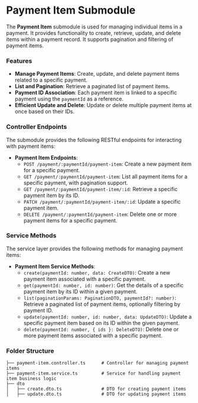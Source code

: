 # Payment Item Submodule

The **Payment Item** submodule is used for managing individual items in a payment. It provides functionality to create, retrieve, update, and delete items within a payment record. It supports pagination and filtering of payment items.

### Features

- **Manage Payment Items**: Create, update, and delete payment items related to a specific payment.
- **List and Pagination**: Retrieve a paginated list of payment items.
- **Payment ID Association**: Each payment item is linked to a specific payment using the `paymentId` as a reference.
- **Efficient Update and Delete**: Update or delete multiple payment items at once based on their IDs.

### Controller Endpoints

The submodule provides the following RESTful endpoints for interacting with payment items:

- **Payment Item Endpoints**:
  - `POST /payment/:paymentId/payment-item`: Create a new payment item for a specific payment.
  - `GET /payment/:paymentId/payment-item`: List all payment items for a specific payment, with pagination support.
  - `GET /payment/:paymentId/payment-item/:id`: Retrieve a specific payment item by its ID.
  - `PATCH /payment/:paymentId/payment-item/:id`: Update a specific payment item.
  - `DELETE /payment/:paymentId/payment-item`: Delete one or more payment items for a specific payment.

### Service Methods

The service layer provides the following methods for managing payment items:

- **Payment Item Service Methods**:
  - `create(paymentId: number, data: CreateDTO)`: Create a new payment item associated with a specific payment.
  - `get(paymentId: number, id: number)`: Get the details of a specific payment item by its ID within a given payment.
  - `list(paginationParams: PaginationDTO, paymentId?: number)`: Retrieve a paginated list of payment items, optionally filtering by payment ID.
  - `update(paymentId: number, id: number, data: UpdateDTO)`: Update a specific payment item based on its ID within the given payment.
  - `delete(paymentId: number, { ids }: DeleteDTO)`: Delete one or more payment items associated with a specific payment.

### Folder Structure

```plaintext
├── payment-item.controller.ts      # Controller for managing payment items
├── payment-item.service.ts         # Service for handling payment item business logic
├── dto
│   ├── create.dto.ts               # DTO for creating payment items
│   ├── update.dto.ts               # DTO for updating payment items
```
